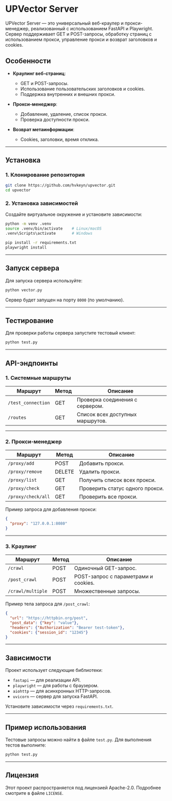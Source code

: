 
# UPVector Server

UPVector Server — это универсальный веб-краулер и прокси-менеджер, реализованный с использованием FastAPI и Playwright. Сервер поддерживает GET и POST-запросы, обработку страниц с использованием прокси, управление прокси и возврат заголовков и cookies.

## Особенности

- **Краулинг веб-страниц**:
  - GET и POST-запросы.
  - Использование пользовательских заголовков и cookies.
  - Поддержка внутренних и внешних прокси.

- **Прокси-менеджер**:
  - Добавление, удаление, список прокси.
  - Проверка доступности прокси.

- **Возврат метаинформации**:
  - Cookies, заголовки, время отклика.

---

## Установка

### 1. Клонирование репозитория

```bash
git clone https://github.com/hvkeyn/upvector.git
cd upvector
```

### 2. Установка зависимостей

Создайте виртуальное окружение и установите зависимости:

```bash
python -m venv .venv
source .venv/bin/activate    # Linux/macOS
.venv\Scripts\activate       # Windows

pip install -r requirements.txt
playwright install
```

---

## Запуск сервера

Для запуска сервера используйте:

```bash
python vector.py
```

Сервер будет запущен на порту `8000` (по умолчанию).

---

## Тестирование

Для проверки работы сервера запустите тестовый клиент:

```bash
python test.py
```

---

## API-эндпоинты

### 1. Системные маршруты

| Маршрут             | Метод | Описание                                   |
|---------------------|-------|-------------------------------------------|
| `/test_connection`  | GET   | Проверка соединения с сервером.           |
| `/routes`           | GET   | Список всех доступных маршрутов.          |

---

### 2. Прокси-менеджер

| Маршрут             | Метод | Описание                                   |
|---------------------|-------|-------------------------------------------|
| `/proxy/add`        | POST  | Добавить прокси.                          |
| `/proxy/remove`     | DELETE| Удалить прокси.                           |
| `/proxy/list`       | GET   | Получить список всех прокси.              |
| `/proxy/check`      | GET   | Проверить статус одного прокси.           |
| `/proxy/check/all`  | GET   | Проверить все прокси.                     |

Пример запроса для добавления прокси:
```json
{
  "proxy": "127.0.0.1:8080"
}
```

---

### 3. Краулинг

| Маршрут             | Метод | Описание                                   |
|---------------------|-------|-------------------------------------------|
| `/crawl`            | POST  | Одиночный GET-запрос.                     |
| `/post_crawl`       | POST  | POST-запрос с параметрами и cookies.      |
| `/crawl/multiple`   | POST  | Множественные запросы.                    |

Пример тела запроса для `/post_crawl`:
```json
{
  "url": "https://httpbin.org/post",
  "post_data": {"key": "value"},
  "headers": {"Authorization": "Bearer test-token"},
  "cookies": {"session_id": "12345"}
}
```

---

## Зависимости

Проект использует следующие библиотеки:

- `fastapi` — для реализации API.
- `playwright` — для работы с браузером.
- `aiohttp` — для асинхронных HTTP-запросов.
- `uvicorn` — сервер для запуска FastAPI.

Установите зависимости через `requirements.txt`.

---

## Пример использования

Тестовые запросы можно найти в файле `test.py`. Для выполнения тестов выполните:

```bash
python test.py
```

---

## Лицензия

Этот проект распространяется под лицензией Apache-2.0. Подробнее смотрите в файле `LICENSE`.
